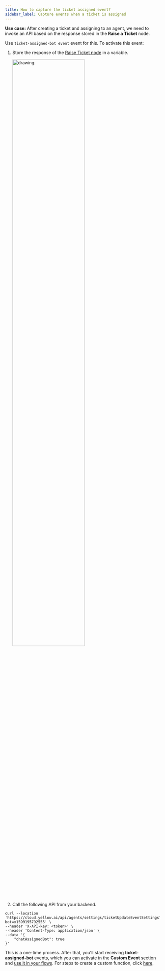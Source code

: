 ```yaml
---
title: How to capture the ticket assigned event?
sidebar_label: Capture events when a ticket is assigned
---
```


**Use case:** After creating a ticket and assigning to an agent, we need to invoke an API based on the response stored in the **Raise a Ticket** node.
 
Use ```ticket-assigned-bot event``` event for this. To activate this event:

1. Store the response of the [Raise Ticket node](https://docs.yellow.ai/docs/platform_concepts/studio/build/nodes/action-nodes#17-raise-ticket) in a variable.

   <img src="https://i.imgur.com/ZwNgVAS.png" alt="drawing" width="70%"/>

2. Call the following API from your backend.

```
curl --location 'https://cloud.yellow.ai/api/agents/settings/ticketUpdateEventSettings?bot=x1599195792555' \
--header 'X-API-key: <token>' \
--header 'Content-Type: application/json' \
--data '{
    "chatAssignedBot": true
}'
```

This is a one-time process. After that, you'll start receiving **ticket-assigned-bot** events, which you can activate in the **Custom Event** section and [use it in your flows](https://docs.yellow.ai/docs/platform_concepts/studio/build/Flows/configureflow#13-trigger-flow-using-event). For steps to create a custom function, click [here](https://docs.yellow.ai/docs/platform_concepts/studio/events/event-hub#custom-events).
